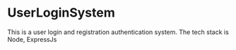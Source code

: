 # UserLoginSystem
This is a user login and registration authentication system. The tech stack is Node, ExpressJs
